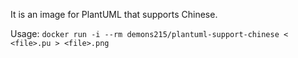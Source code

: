 It is an image for PlantUML that supports Chinese.

Usage: `docker run -i --rm demons215/plantuml-support-chinese < <file>.pu > <file>.png`
